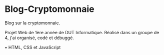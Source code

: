﻿# Blog-Cryptomonnaie
Blog sur la cryptomonnaie.

Projet Web de 1ère année de DUT Informatique.
Réalisé dans un groupe de 4, j'ai organisé, codé et débuggé.

• HTML, CSS et JavaScript

